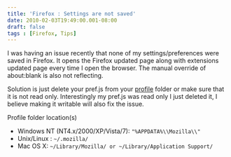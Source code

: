 ```yaml
---
title: 'Firefox : Settings are not saved'
date: 2010-02-03T19:49:00.001-08:00
draft: false
tags : [Firefox, Tips]
---
```


I was having an issue recently that none of my settings/preferences were saved in Firefox. It opens the Firefox updated page along with extensions updated page every time I open the browser. The manual override of about:blank is also not reflecting.

Solution is just delete your pref.js from your [profile](http://kb.mozillazine.org/Profile_folder) folder or make sure that it is not read only. Interestingly my pref.js was read only I just deleted it, I believe making it writable will also fix the issue.

Profile folder location(s)

* Windows NT (NT4.x/2000/XP/Vista/7): `"%APPDATA%\\Mozilla\\"  `
* Unix/Linux : `~/.mozilla/`  
* Mac OS X: `~/Library/Mozilla/ or ~/Library/Application Support/`